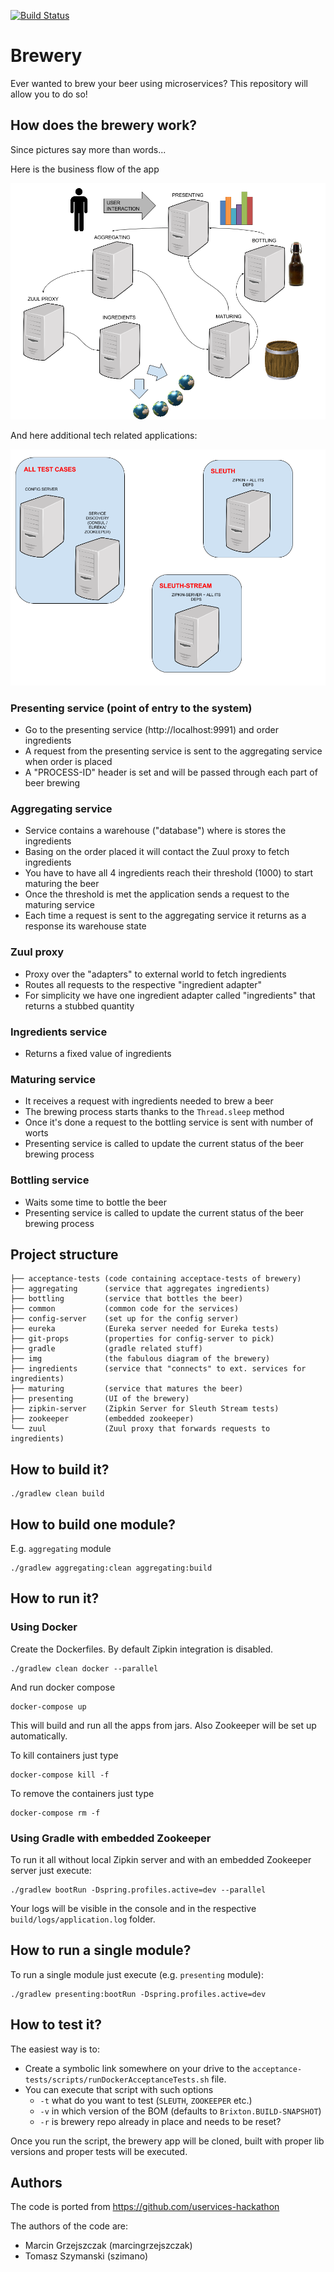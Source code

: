 [![Build Status](https://travis-ci.org/spring-cloud-samples/brewery.svg)](https://travis-ci.org/spring-cloud-samples/brewery)

# Brewery

Ever wanted to brew your beer using microservices? This repository will allow you to do so!

## How does the brewery work?

Since pictures say more than words...

Here is the business flow of the app

![Diagram](img/Brewery.png)

And here additional tech related applications:

![Diagram](img/Tech_apps.png)

### Presenting service (point of entry to the system)

- Go to the presenting service (http://localhost:9991) and order ingredients
- A request from the presenting service is sent to the aggregating service when order is placed
- A "PROCESS-ID" header is set and will be passed through each part of beer brewing

### Aggregating service

- Service contains a warehouse ("database") where is stores the ingredients
- Basing on the order placed it will contact the Zuul proxy to fetch ingredients
- You have to have all 4 ingredients reach their threshold (1000) to start maturing the beer
- Once the threshold is met the application sends a request to the maturing service
- Each time a request is sent to the aggregating service it returns as a response its warehouse state

### Zuul proxy

- Proxy over the "adapters" to external world to fetch ingredients
- Routes all requests to the respective "ingredient adapter"
- For simplicity we have one ingredient adapter called "ingredients" that returns a stubbed quantity

### Ingredients service

- Returns a fixed value of ingredients

### Maturing service

- It receives a request with ingredients needed to brew a beer
- The brewing process starts thanks to the `Thread.sleep` method
- Once it's done a request to the bottling service is sent with number of worts
- Presenting service is called to update the current status of the beer brewing process

### Bottling service

- Waits some time to bottle the beer
- Presenting service is called to update the current status of the beer brewing process

## Project structure

```
├── acceptance-tests (code containing acceptace-tests of brewery)
├── aggregating      (service that aggregates ingredients)
├── bottling         (service that bottles the beer)
├── common           (common code for the services)
├── config-server    (set up for the config server)
├── eureka           (Eureka server needed for Eureka tests)
├── git-props        (properties for config-server to pick)
├── gradle           (gradle related stuff)
├── img              (the fabulous diagram of the brewery)
├── ingredients      (service that "connects" to ext. services for ingredients)
├── maturing         (service that matures the beer)
├── presenting       (UI of the brewery)
├── zipkin-server    (Zipkin Server for Sleuth Stream tests)
├── zookeeper        (embedded zookeeper)
└── zuul             (Zuul proxy that forwards requests to ingredients)
```

## How to build it?

```
./gradlew clean build
```

## How to build one module?

E.g. `aggregating` module

```
./gradlew aggregating:clean aggregating:build
```

## How to run it?

### Using Docker

Create the Dockerfiles. By default Zipkin integration is disabled.

```
./gradlew clean docker --parallel
```

And run docker compose

```
docker-compose up
```

This will build and run all the apps from jars. Also Zookeeper will be set up automatically.

To kill containers just type

```
docker-compose kill -f
```

To remove the containers just type

```
docker-compose rm -f
```

### Using Gradle with embedded Zookeeper

To run it all without local Zipkin server and with an embedded Zookeeper server just execute:

```
./gradlew bootRun -Dspring.profiles.active=dev --parallel
```

Your logs will be visible in the console and in the respective `build/logs/application.log` folder.

## How to run a single module?

To run a single module just execute (e.g. `presenting` module):

```
./gradlew presenting:bootRun -Dspring.profiles.active=dev
```

## How to test it?

The easiest way is to:

* Create a symbolic link somewhere on your drive to the `acceptance-tests/scripts/runDockerAcceptanceTests.sh` file.
* You can execute that script with such options
    * `-t` what do you want to test (`SLEUTH`, `ZOOKEEPER` etc.)
    * `-v` in which version of the BOM (defaults to `Brixton.BUILD-SNAPSHOT`)
    * `-r` is brewery repo already in place and needs to be reset?
     
Once you run the script, the brewery app will be cloned, built with proper lib versions and proper tests
will be executed.

## Authors

The code is ported from https://github.com/uservices-hackathon

The authors of the code are:
- Marcin Grzejszczak (marcingrzejszczak)
- Tomasz Szymanski (szimano)
